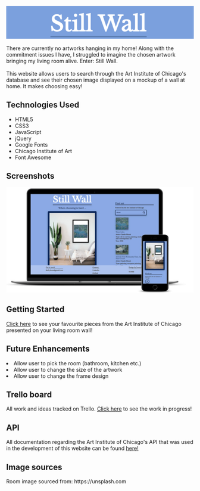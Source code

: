 <p align="center">
<img src="https://github.com/laurakelly1/wall-art-app/blob/main/images/websiteHeading.png" />
</p>
There are currently no artworks hanging in my home! Along with the commitment issues I have, I struggled to imagine the chosen artwork bringing my living room alive. Enter: Still Wall.
<br>
<br>
This website allows users to search through the Art Institute of Chicago's database and see their chosen image displayed on a mockup of a wall at home. It makes choosing easy!

<h2>Technologies Used</h2>
<ul>
<li>HTML5</li>
<li>CSS3</li>
<li>JavaScript</li>
<li>jQuery</li>
<li>Google Fonts</li>
<li>Chicago Institute of Art</li>
<li>Font Awesome</li>
</ul>

<h2>Screenshots</h2>
<p align="center">
<img src="https://github.com/laurakelly1/wall-art-app/blob/main/images/screenshot.jpg"/>
</p>

<h2> Getting Started</h2>
<a href="https://laurakelly1.github.io/wall-art-app/">Click here</a> to see your favourite pieces from the Art Institute of Chicago presented on your living room wall!

<h2>Future Enhancements</h2>
<li>Allow user to pick the room (bathroom, kitchen etc.) </li>
<li>Allow user to change the size of the artwork </li>
<li>Allow user to change the frame design</li>
</ul>

<h2>Trello board </h2>
All work and ideas tracked on Trello. 
<a href="https://trello.com/b/OewotNZE/wip">Click here</a> to see the work in progress!

<h2>API</h2>
All documentation regarding the Art Institute of Chicago's API that was used in the development of this website can be found <a href="https://api.artic.edu/docs/#introduction">here!</a>

<h2>Image sources</h2>
Room image sourced from: https://unsplash.com